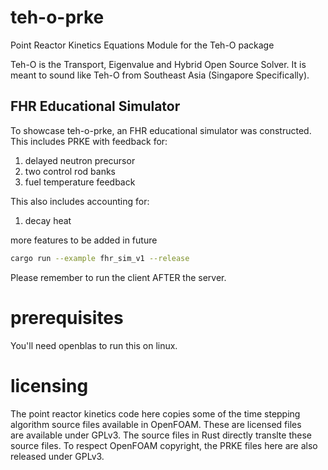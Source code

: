 # teh-o-prke
Point Reactor Kinetics Equations Module for the Teh-O package

Teh-O is the Transport, Eigenvalue and Hybrid Open Source Solver. It is meant to 
sound like Teh-O from Southeast Asia (Singapore Specifically).

## FHR Educational Simulator

To showcase teh-o-prke, an FHR educational simulator was constructed.
This includes PRKE with feedback for:

1. delayed neutron precursor
2. two control rod banks
3. fuel temperature feedback

This also includes accounting for:
1. decay heat

more features to be added in future


```sh
cargo run --example fhr_sim_v1 --release
```



Please remember to run the client AFTER the server.

# prerequisites

You'll need openblas to run this on linux.

# licensing 

The point reactor kinetics code here copies some of the time stepping 
algorithm source files available in OpenFOAM. These are licensed files  
are available under GPLv3. The source files in Rust directly translte 
these source files. To respect OpenFOAM copyright, the PRKE files here 
are also released under GPLv3.

